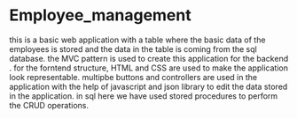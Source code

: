 # Employee_management

this is a basic web application with a table where the basic data of  the employees is stored and the data in the table is coming from the sql database.
the MVC pattern is used to create this application for the backend .
for the forntend structure, HTML and CSS are used to make the application look representable.
multipbe buttons and controllers are used in the application with the help of javascript and json library to edit the data stored in the application.
in sql here we have used stored procedures to perform the CRUD operations.
